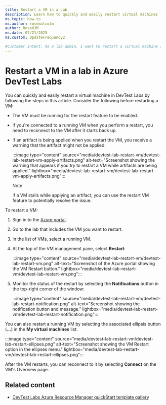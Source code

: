 ```yaml
---
title: Restart a VM in a Lab
description: Learn how to quickly and easily restart virtual machines (VM) in  Azure DevTest Labs.
ms.topic: how-to
ms.author: rosemalcolm
author: RoseHJM
ms.date: 07/21/2025
ms.custom: UpdateFrequency2

#customer intent: As a lab admin, I want to restart a virtual machine in a lab in Azure DevTest Labs so that I can restart a virtual machine as part of a troubleshooting plan.
---
```


# Restart a VM in a lab in Azure DevTest Labs

You can quickly and easily restart a virtual machine in  DevTest Labs by following the steps in this article. Consider the following before restarting a VM:

- The VM must be running for the restart feature to be enabled.
- If you're connected to a running VM when you perform a restart, you need to reconnect to the VM after it starts back up.
- If an artifact is being applied when you restart the VM, you receive a warning that the artifact might not be applied:

    :::image type="content" source="media/devtest-lab-restart-vm/devtest-lab-restart-vm-apply-artifacts.png" alt-text="Screenshot showing the warning that appears if you try to restart a VM while artifacts are being applied." lightbox="media/devtest-lab-restart-vm/devtest-lab-restart-vm-apply-artifacts.png":::

   > [!NOTE]
   > If a VM stalls while applying an artifact, you can use the restart VM feature to potentially resolve the issue.

To restart a VM: 

1. Sign in to the [Azure portal](https://go.microsoft.com/fwlink/p/?LinkID=525040).
1. Go to the lab that includes the VM  you want to restart.
1. In the list of VMs, select a running VM.
1. At the top of the VM management pane, select **Restart**:

    :::image type="content" source="media/devtest-lab-restart-vm/devtest-lab-restart-vm.png" alt-text="Screenshot of the Azure portal showing the VM Restart button." lightbox="media/devtest-lab-restart-vm/devtest-lab-restart-vm.png":::

1. Monitor the status of the restart by selecting the **Notifications** button in the top-right corner of the window:

    :::image type="content" source="media/devtest-lab-restart-vm/devtest-lab-restart-notification.png" alt-text="Screenshot showing the notification button and message." lightbox="media/devtest-lab-restart-vm/devtest-lab-restart-notification.png":::

You can also restart a running VM by selecting the associated ellipsis button (**...**) in the **My virtual machines** list:

:::image type="content" source="media/devtest-lab-restart-vm/devtest-lab-restart-ellipses.png" alt-text="Screenshot showing the VM Restart option in the ellipses menu." lightbox="media/devtest-lab-restart-vm/devtest-lab-restart-ellipses.png":::

After the VM restarts, you can reconnect to it by selecting **Connect** on the VM's Overview page.

## Related content

- [DevTest Labs Azure Resource Manager quickStart template gallery](https://github.com/Azure/azure-devtestlab/tree/master/samples/DevTestLabs/QuickStartTemplates)
